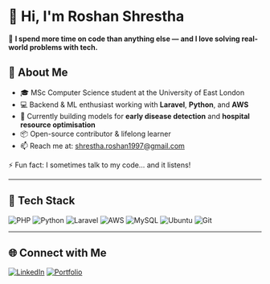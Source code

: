 # 👋 Hi, I'm Roshan Shrestha

  🧠 <b>I spend more time on code than anything else — and I love solving real-world problems with tech. </b>

## 🧾 About Me
- 🎓 MSc Computer Science student at the University of East London 
- 💻 Backend & ML enthusiast working with **Laravel**, **Python**, and **AWS**  
- 🧠 Currently building models for **early disease detection** and **hospital resource optimisation**  
- 📦 Open-source contributor & lifelong learner  
- 📫 Reach me at: shrestha.roshan1997@gmail.com  

⚡ Fun fact: I sometimes talk to my code… and it listens!

---

## 🚀 Tech Stack
![PHP](https://img.shields.io/badge/-PHP-8892BF?style=flat-square&logo=php)
![Python](https://img.shields.io/badge/-Python-3776AB?style=flat-square&logo=python)
![Laravel](https://img.shields.io/badge/-Laravel-FF2D20?style=flat-square&logo=laravel)
![AWS](https://img.shields.io/badge/-AWS-232F3E?style=flat-square&logo=amazon-aws)
![MySQL](https://img.shields.io/badge/-MySQL-00758F?style=flat-square&logo=mysql)
![Ubuntu](https://img.shields.io/badge/-Ubuntu-E95420?style=flat-square&logo=ubuntu)
![Git](https://img.shields.io/badge/-Git-F05032?style=flat-square&logo=git)



---

## 🌐 Connect with Me
[![LinkedIn](https://img.shields.io/badge/-LinkedIn-0A66C2?style=flat-square&logo=linkedin&logoColor=white)](https://linkedin.com/in/roshan-shrestha-5580b11a1)
[![Portfolio](https://img.shields.io/badge/-Portfolio-black?style=flat-square&logo=github)](https://roshan1997@gmail.com)

